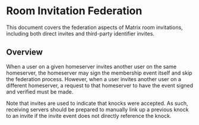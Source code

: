 # Room Invitation Federation

This document covers the federation aspects of Matrix room invitations, including both direct invites and third-party identifier invites.

## Overview

When a user on a given homeserver invites another user on the same homeserver, the homeserver may sign the membership event itself and skip the federation process. However, when a user invites another user on a different homeserver, a request to that homeserver to have the event signed and verified must be made.

Note that invites are used to indicate that knocks were accepted. As such, receiving servers should be prepared to manually link up a previous knock to an invite if the invite event does not directly reference the knock.

